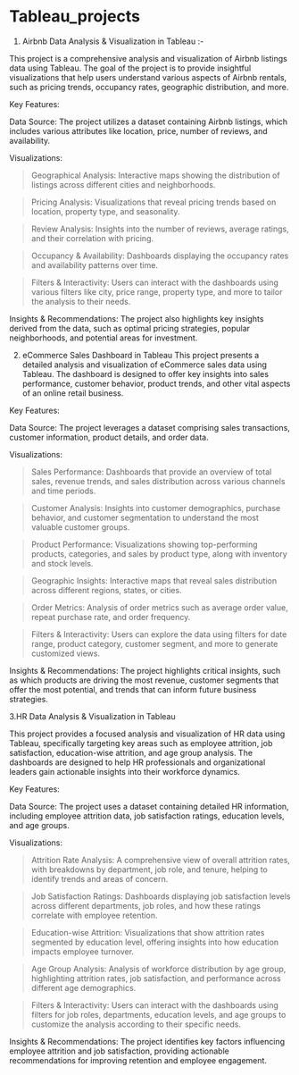 # Tableau_projects
1. Airbnb Data Analysis & Visualization in Tableau :-

This project is a comprehensive analysis and visualization of Airbnb listings data using Tableau. The goal of the project is to provide insightful visualizations that help users understand various aspects of Airbnb rentals, such as pricing trends, occupancy rates, geographic distribution, and more.

Key Features:

Data Source: The project utilizes a dataset containing Airbnb listings, which includes various attributes like location, price, number of reviews, and availability.

Visualizations:
 > Geographical Analysis: Interactive maps showing the distribution of listings across different cities and neighborhoods.

 > Pricing Analysis: Visualizations that reveal pricing trends based on location, property type, and seasonality.

 > Review Analysis: Insights into the number of reviews, average ratings, and their correlation with pricing.

 > Occupancy & Availability: Dashboards displaying the occupancy rates and availability patterns over time.

> Filters & Interactivity: Users can interact with the dashboards using various filters like city, price range, property type, and more to tailor the analysis to their needs.

Insights & Recommendations: The project also highlights key insights derived from the data, such as optimal pricing strategies, popular neighborhoods, and potential areas for investment.


2. eCommerce Sales Dashboard in Tableau
This project presents a detailed analysis and visualization of eCommerce sales data using Tableau. The dashboard is designed to offer key insights into sales performance, customer behavior, product trends, and other vital aspects of an online retail business.

Key Features:

Data Source: The project leverages a dataset comprising sales transactions, customer information, product details, and order data.

Visualizations:
 > Sales Performance: Dashboards that provide an overview of total sales, revenue trends, and sales distribution across various channels and time periods.

 > Customer Analysis: Insights into customer demographics, purchase behavior, and customer segmentation to understand the most valuable customer groups.

 > Product Performance: Visualizations showing top-performing products, categories, and sales by product type, along with inventory and stock levels.

 >Geographic Insights: Interactive maps that reveal sales distribution across different regions, states, or cities.

 >Order Metrics: Analysis of order metrics such as average order value, repeat purchase rate, and order frequency.

 >Filters & Interactivity: Users can explore the data using filters for date range, product category, customer segment, and more to generate customized views.

Insights & Recommendations: The project highlights critical insights, such as which products are driving the most revenue, customer segments that offer the most potential, and trends that can inform future business strategies.


3.HR Data Analysis & Visualization in Tableau

This project provides a focused analysis and visualization of HR data using Tableau, specifically targeting key areas such as employee attrition, job satisfaction, education-wise attrition, and age group analysis. The dashboards are designed to help HR professionals and organizational leaders gain actionable insights into their workforce dynamics.

Key Features:

Data Source: The project uses a dataset containing detailed HR information, including employee attrition data, job satisfaction ratings, education levels, and age groups.

Visualizations:
 >Attrition Rate Analysis: A comprehensive view of overall attrition rates, with breakdowns by department, job role, and tenure, helping to identify trends and areas of concern.

 >Job Satisfaction Ratings: Dashboards displaying job satisfaction levels across different departments, job roles, and how these ratings correlate with employee retention.

 >Education-wise Attrition: Visualizations that show attrition rates segmented by education level, offering insights into how education impacts employee turnover.

 >Age Group Analysis: Analysis of workforce distribution by age group, highlighting attrition rates, job satisfaction, and performance across different age demographics.

 >Filters & Interactivity: Users can interact with the dashboards using filters for job roles, departments, education levels, and age groups to customize the analysis according to 
   their specific needs.

Insights & Recommendations: The project identifies key factors influencing employee attrition and job satisfaction, providing actionable recommendations for improving retention and employee engagement.
